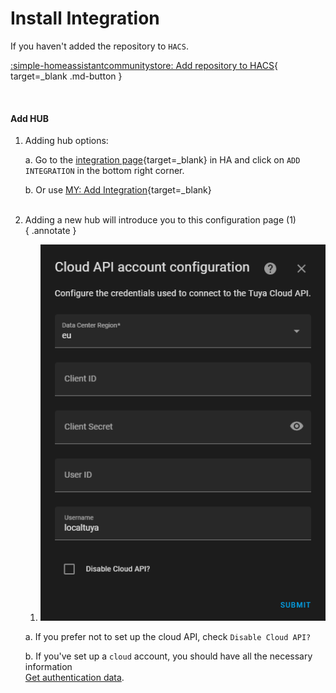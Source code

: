 # Install Integration

If you haven't added the repository to `HACS`.

[:simple-homeassistantcommunitystore: Add repository to HACS](https://my.home-assistant.io/redirect/hacs_repository/?category=integration&repository=hass-localtuya&owner=xZetsubou){ target=_blank .md-button }

<!-- ??? note "Add Repository Manually"
    1. Go to `HACS` and navigate to Integrations Section
    2. Click on :material-dots-vertical: in the top right corner and click on Custom repositories
    3. Paste `https://github.com/xZetsubou/localtuya` into the input field and select Integration from the category dropdown then click ADD
    4. Now the integration should be added search in for it and install it!. -->

<Br>

#### Add HUB
1. Adding hub options:

    a. Go to the [integration page](https://my.home-assistant.io/redirect/integrations/){target=_blank} in HA and click on `ADD INTEGRATION` in the bottom right corner.

    b. Or use [MY: Add Integration](https://my.home-assistant.io/redirect/config_flow_start/?domain=localtuya){target=_blank}
<br><br>

2. Adding a new hub will introduce you to this configuration page (1)<br>
{ .annotate }

    1. ![](images/init.png)
    
    a. If you prefer not to set up the cloud API, check `Disable Cloud API?`

    b. If you've set up a `cloud` account, you should have all the necessary information
    <br> [Get authentication data](cloud_api.md/#get-authorization-data).

